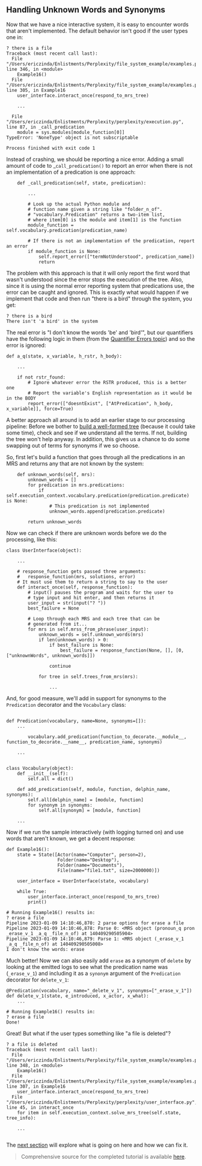 ## Handling Unknown Words and Synonyms
Now that we have a nice interactive system, it is easy to encounter words that aren't implemented. The default behavior isn't good if the user types one in:

~~~
? there is a file
Traceback (most recent call last):
  File "/Users/ericzinda/Enlistments/Perplexity/file_system_example/examples.py", line 346, in <module>
    Example16()
  File "/Users/ericzinda/Enlistments/Perplexity/file_system_example/examples.py", line 305, in Example16
    user_interface.interact_once(respond_to_mrs_tree)
    
    ...
    
  File "/Users/ericzinda/Enlistments/Perplexity/perplexity/execution.py", line 87, in _call_predication
    module = sys.modules[module_function[0]]
TypeError: 'NoneType' object is not subscriptable

Process finished with exit code 1
~~~
Instead of crashing, we should be reporting a nice error. Adding a small amount of code to _`call_predication()` to report an error when there is not an implementation of a predication is one approach:

~~~
    def _call_predication(self, state, predication):
        
        ...
        
        # Look up the actual Python module and
        # function name given a string like "folder_n_of".
        # "vocabulary.Predication" returns a two-item list,
        # where item[0] is the module and item[1] is the function
        module_function = self.vocabulary.predication(predication_name)
        
        # If there is not an implementation of the predication, report an error
        if module_function is None:
            self.report_error(["termNotUnderstood", predication_name])
            return
~~~

The problem with this approach is that it will only report the first word that wasn't understood since the error stops the execution of the tree. Also, since it is using the normal error reporting system that predications use, the error can be caught and ignored. This is exactly what would happen if we implement that code and then run "there is a bird" through the system, you get:

~~~
? there is a bird
There isn't 'a bird' in the system
~~~

The real error is "I don't know the words 'be' and 'bird'", but our quantifiers have the following logic in them (from the [Quantifier Errors topic](devhowtoQuantifierErrors)) and so the error is ignored:

~~~
def a_q(state, x_variable, h_rstr, h_body):
    
    ...

    if not rstr_found:
        # Ignore whatever error the RSTR produced, this is a better one
        # Report the variable's English representation as it would be in the BODY
        report_error(["doesntExist", ["AtPredication", h_body, x_variable]], force=True)
~~~

A better approach all around is to add an earlier stage to our processing pipeline: Before we bother to [build a well-formed tree](devhowtoWellFormedTree) (because it could take some time), check and see if we understand all the terms. If not, building the tree won't help anyway.  In addition, this gives us a chance to do some swapping out of terms for synonyms if we so choose.

So, first let's build a function that goes through all the predications in an MRS and returns any that are not known by the system:

~~~
    def unknown_words(self, mrs):
        unknown_words = []
        for predication in mrs.predications:
            if self.execution_context.vocabulary.predication(predication.predicate) is None:
                # This predication is not implemented
                unknown_words.append(predication.predicate)

        return unknown_words
~~~

Now we can check if there are unknown words before we do the processing, like this:

~~~
class UserInterface(object):
    
    ...
    
    # response_function gets passed three arguments:
    #   response_function(mrs, solutions, error)
    # It must use them to return a string to say to the user
    def interact_once(self, response_function):
        # input() pauses the program and waits for the user to
        # type input and hit enter, and then returns it
        user_input = str(input("? "))
        best_failure = None

        # Loop through each MRS and each tree that can be
        # generated from it...
        for mrs in self.mrss_from_phrase(user_input):
            unknown_words = self.unknown_words(mrs)
            if len(unknown_words) > 0:
                if best_failure is None:
                    best_failure = response_function(None, [], [0, ["unknownWords", unknown_words]])

                continue

            for tree in self.trees_from_mrs(mrs):
                
                ...
~~~

And, for good measure, we'll add in support for synonyms to the `Predication` decorator and the `Vocabulary` class:

~~~

def Predication(vocabulary, name=None, synonyms=[]):
    ...
    
        vocabulary.add_predication(function_to_decorate.__module__, function_to_decorate.__name__, predication_name, synonyms)

    ...
    
    
class Vocabulary(object):
    def __init__(self):
        self.all = dict()

    def add_predication(self, module, function, delphin_name, synonyms):
        self.all[delphin_name] = [module, function]
        for synonym in synonyms:
            self.all[synonym] = [module, function]
    
    ...
~~~

Now if we run the sample interactively (with logging turned on) and use words that aren't known, we get a decent response:

~~~
def Example16():
    state = State([Actor(name="Computer", person=2),
                   Folder(name="Desktop"),
                   Folder(name="Documents"),
                   File(name="file1.txt", size=2000000)])

    user_interface = UserInterface(state, vocabulary)

    while True:
        user_interface.interact_once(respond_to_mrs_tree)
        print()
                    
# Running Example16() results in:
? erase a file
Pipeline 2023-01-09 14:10:46,870: 2 parse options for erase a file
Pipeline 2023-01-09 14:10:46,878: Parse 0: <MRS object (pronoun_q pron _erase_v_1 _a_q _file_n_of) at 140409290505904>
Pipeline 2023-01-09 14:10:46,879: Parse 1: <MRS object (_erase_v_1 _a_q _file_n_of) at 140409290505008>
I don't know the words: erase
~~~

Much better! Now we can also easily add `erase` as a synonym of `delete` by looking at the emitted logs to see what the predication name was (`_erase_v_1`) and including it as a `synonym` argument of the `Predication` decorator for `delete_v_1`:

~~~
@Predication(vocabulary, name="_delete_v_1", synonyms=["_erase_v_1"])
def delete_v_1(state, e_introduced, x_actor, x_what):
    ...
    
# Running Example16() results in:
? erase a file
Done!  
~~~

Great! But what if the user types something like "a file is deleted"?
~~~
? a file is deleted
Traceback (most recent call last):
  File "/Users/ericzinda/Enlistments/Perplexity/file_system_example/examples.py", line 348, in <module>
    Example16()
  File "/Users/ericzinda/Enlistments/Perplexity/file_system_example/examples.py", line 307, in Example16
    user_interface.interact_once(respond_to_mrs_tree)
  File "/Users/ericzinda/Enlistments/Perplexity/perplexity/user_interface.py", line 45, in interact_once
    for item in self.execution_context.solve_mrs_tree(self.state, tree_info):
    
    ...
    
~~~

The [next section](devhowtoPredicationArgumentsAndUsage) will explore what is going on here and how we can fix it.

> Comprehensive source for the completed tutorial is available [here](https://github.com/EricZinda/Perplexity).
